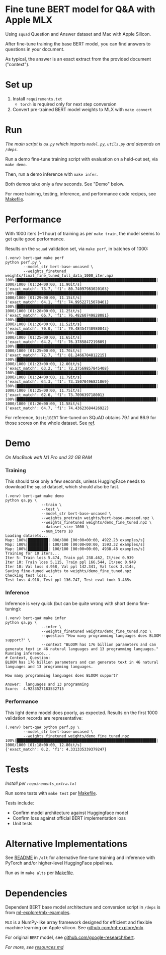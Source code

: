 # Fine tune BERT model for Q&A with Apple MLX

Using `squad` Question and Answer dataset and Mac with Apple Silicon.

After fine-tune training the base BERT model, you can find answers to questions
in your document.

As typical, the answer is an exact extract from the provided document ("context").

# Set up

1. Install `requirements.txt`
    * `torch` is required only for next step conversion
1. Convert pre-trained BERT model weights to MLX with `make convert`

# Run

_The main script is `qa.py` which imports `model.py`, `utils.py` and depends on
`/deps`._

Run a demo fine-tune training script with evaluation on a held-out set, via
`make demo`.

Then, run a demo inference with `make infer`.

Both demos take only a few seconds. See "Demo" below.

For more training, testing, inference, and performance code recipes, see
[Makefile](Makefile).

# Performance

With 1000 iters (~1 hour) of training as per `make train`, the model seems to
get quite good performance.

Results on the `squad` validation set, via `make perf`, in batches of 1000:

```shell
(.venv) bert-qa# make perf
python perf.py \
		--model_str bert-base-uncased \
		--weights_finetuned weights/final_fine_tuned_full_data_1000_iter.npz
100%|██████████████████████████████████████████████████████████████| 1000/1000 [01:24<00:00, 11.90it/s]
{'exact_match': 73.7, 'f1': 80.74097983020103}
100%|██████████████████████████████████████████████████████████████| 1000/1000 [01:29<00:00, 11.15it/s]
{'exact_match': 64.1, 'f1': 74.99522715078461}
100%|██████████████████████████████████████████████████████████████| 1000/1000 [01:28<00:00, 11.25it/s]
{'exact_match': 66.7, 'f1': 76.48260749828081}
100%|██████████████████████████████████████████████████████████████| 1000/1000 [01:26<00:00, 11.52it/s]
{'exact_match': 70.0, 'f1': 79.48454740980043}
100%|██████████████████████████████████████████████████████████████| 1000/1000 [01:25<00:00, 11.65it/s]
{'exact_match': 64.2, 'f1': 76.3785847219809}
100%|██████████████████████████████████████████████████████████████| 1000/1000 [01:25<00:00, 11.70it/s]
{'exact_match': 72.7, 'f1': 81.2466704812215}
100%|██████████████████████████████████████████████████████████████| 1000/1000 [01:23<00:00, 12.00it/s]
{'exact_match': 63.2, 'f1': 72.27569857845408}
100%|██████████████████████████████████████████████████████████████| 1000/1000 [01:24<00:00, 11.79it/s]
{'exact_match': 64.3, 'f1': 73.15070496821069}
100%|██████████████████████████████████████████████████████████████| 1000/1000 [01:25<00:00, 11.75it/s]
{'exact_match': 62.6, 'f1': 73.709639718001}
100%|██████████████████████████████████████████████████████████████| 1000/1000 [01:26<00:00, 11.58it/s]
{'exact_match': 64.7, 'f1': 74.43623684426922}
```

For reference, `DistilBERT` fine-tuned on SQuAD obtains 79.1 and 86.9 for those
scores on the whole dataset. See [ref](https://arxiv.org/abs/1910.01108v2).


# Demo

_On MacBook with M1 Pro and 32 GB RAM_

### Training

This should take only a few seconds, unless HuggingFace needs to download the
`squad` dataset, which should also be fast.

```
(.venv) bert-qa# make demo
python qa.py \
                --train \
                --test \
                --model_str bert-base-uncased \
                --weights_pretrain weights/bert-base-uncased.npz \
                --weights_finetuned weights/demo_fine_tuned.npz \
                --dataset_size 1000 \
                --num_iters 10
Loading datasets...
Map: 100%|█████████| 800/800 [00:00<00:00, 4922.23 examples/s]
Map: 100%|█████████| 100/100 [00:00<00:00, 1593.32 examples/s]
Map: 100%|█████████| 100/100 [00:00<00:00, 4938.48 examples/s]
Training for 10 iters...
Iter 5: Train loss 5.474, Train ppl 238.462, It/sec 0.939
Iter 10: Train loss 5.115, Train ppl 166.544, It/sec 0.949
Iter 10: Val loss 4.958, Val ppl 142.341, Val took 3.414s, 
Saving fine-tuned weights to weights/demo_fine_tuned.npz
Checking test loss...
Test loss 4.918, Test ppl 136.747, Test eval took 3.465s
```

### Inference

Inference is very quick (but can be quite wrong with short demo fine-tuning):

```
(.venv) bert-qa# make infer
python qa.py \
                --infer \
                --weights_finetuned weights/demo_fine_tuned.npz \
                --question "How many programming languages does BLOOM support?" \
                --context "BLOOM has 176 billion parameters and can generate text in 46 natural languages and 13 programming languages."
Running inference...
# Context, Question:
BLOOM has 176 billion parameters and can generate text in 46 natural languages and 13 programming languages.

How many programming languages does BLOOM support? 

Answer:  languages and 13 programming
Score:  4.9233527183532715 
```

### Performance

This light demo model does poorly, as expected. Results on the first 1000
validation records are representative:

```
(.venv) bert-qa# python perf.py \
		--model_str bert-base-uncased \
		--weights_finetuned weights/demo_fine_tuned.npz
100%|██████████████████████████████████████████████████████████████| 1000/1000 [01:18<00:00, 12.80it/s]
{'exact_match': 0.2, 'f1': 4.331335339379247}
```

# Tests

_Install per `requirements_extra.txt`_

Run some tests with `make test` per [Makefile](Makefile).

Tests include:

  * Confirm model architecture against Huggingface model
  * Confirm loss against official BERT implementation loss
  * Unit tests

# Alternative Implementations

See [README](alt/README.md) in `/alt` for alternative fine-tune training and
inference with PyTorch and/or higher-level HuggingFace pipelines.

Run as in `make alts` per [Makefile](Makefile).

# Dependencies

Dependent BERT base model architecture and conversion script in `/deps` is from
[ml-explore/mlx-examples](https://github.com/ml-explore/mlx-examples/tree/main/bert).

`MLX` is a NumPy-like array framework designed for efficient and flexible
machine learning on Apple silicon. See
[github.com/ml-explore/mlx](https://github.com/ml-explore/mlx).

For original `BERT` model, see
[github.com/google-research/bert](https://github.com/google-research/bert).

_For more, see [resources.md](resources.md)_
